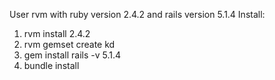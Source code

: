User rvm with ruby version 2.4.2 and rails version 5.1.4
Install:
 1) rvm install 2.4.2
 2) rvm gemset create kd
 3) gem install rails -v 5.1.4
 4) bundle install